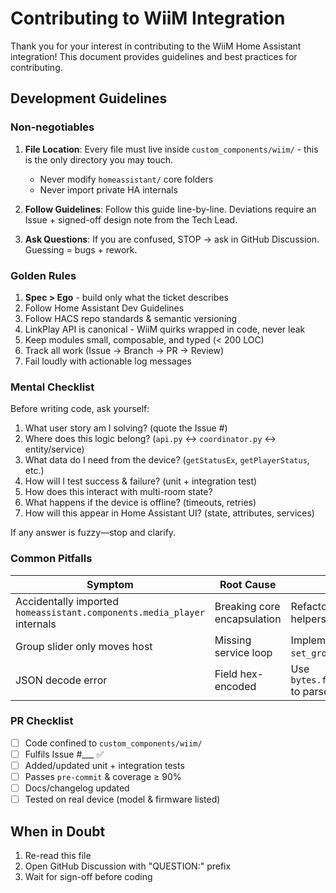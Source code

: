 # Contributing to WiiM Integration

Thank you for your interest in contributing to the WiiM Home Assistant integration! This document provides guidelines and best practices for contributing.

## Development Guidelines

### Non-negotiables

1. **File Location**: Every file must live inside `custom_components/wiim/` - this is the only directory you may touch.
   - Never modify `homeassistant/` core folders
   - Never import private HA internals

2. **Follow Guidelines**: Follow this guide line-by-line. Deviations require an Issue + signed-off design note from the Tech Lead.

3. **Ask Questions**: If you are confused, STOP → ask in GitHub Discussion. Guessing = bugs + rework.

### Golden Rules

1. **Spec > Ego** - build only what the ticket describes
2. Follow Home Assistant Dev Guidelines
3. Follow HACS repo standards & semantic versioning
4. LinkPlay API is canonical - WiiM quirks wrapped in code, never leak
5. Keep modules small, composable, and typed (< 200 LOC)
6. Track all work (Issue → Branch → PR → Review)
7. Fail loudly with actionable log messages

### Mental Checklist

Before writing code, ask yourself:

1. What user story am I solving? (quote the Issue #)
2. Where does this logic belong? (`api.py` ↔ `coordinator.py` ↔ entity/service)
3. What data do I need from the device? (`getStatusEx`, `getPlayerStatus`, etc.)
4. How will I test success & failure? (unit + integration test)
5. How does this interact with multi-room state?
6. What happens if the device is offline? (timeouts, retries)
7. How will this appear in Home Assistant UI? (state, attributes, services)

If any answer is fuzzy—stop and clarify.

### Common Pitfalls

| Symptom | Root Cause | Fix |
|---------|------------|-----|
| Accidentally imported `homeassistant.components.media_player` internals | Breaking core encapsulation | Refactor to use public helpers only |
| Group slider only moves host | Missing service loop | Implement `set_group_volume` helper |
| JSON decode error | Field hex-encoded | Use `bytes.fromhex().decode()` to parse `Title`, `Artist` |

### PR Checklist

- [ ] Code confined to `custom_components/wiim/`
- [ ] Fulfils Issue #___ ✅
- [ ] Added/updated unit + integration tests
- [ ] Passes `pre-commit` & coverage ≥ 90%
- [ ] Docs/changelog updated
- [ ] Tested on real device (model & firmware listed)

## When in Doubt

1. Re-read this file
2. Open GitHub Discussion with "QUESTION:" prefix
3. Wait for sign-off before coding 